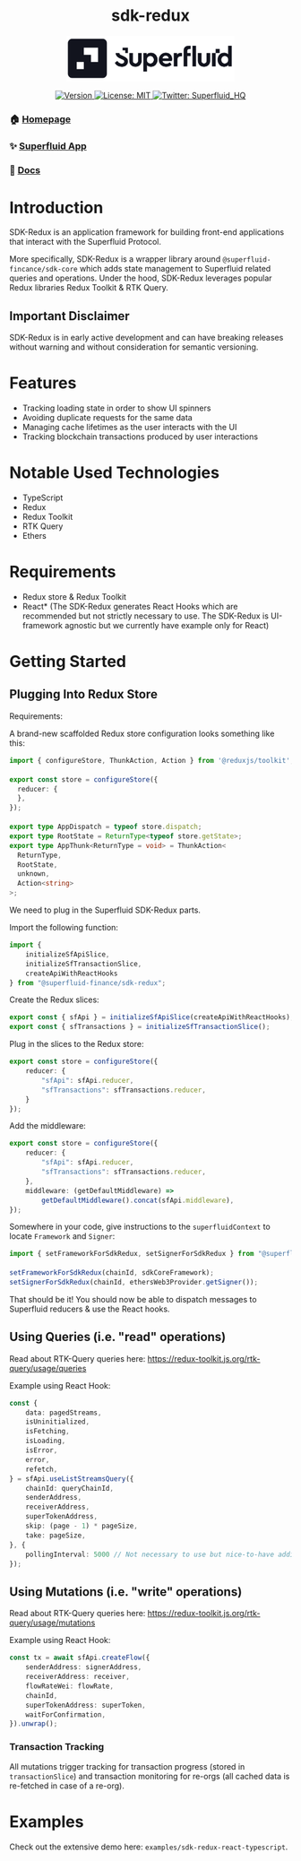 <h1 align="center">sdk-redux</h1>
<div align="center">
<img  width="300" padding="0 0 10px" alt="Superfluid logo" src="/sf-logo.png" />
<p>
  <a href="https://www.npmjs.com/package/@superfluid-finance/sdk-redux" target="_blank">
    <img alt="Version" src="https://img.shields.io/npm/v/@superfluid-finance/sdk-redux.svg">
  </a>
  <a href="#" target="_blank">
    <img alt="License: MIT" src="https://img.shields.io/badge/License-MIT-yellow.svg" />
  </a>
  <a href="https://twitter.com/Superfluid_HQ/" target="blank">
    <img alt="Twitter: Superfluid_HQ" src="https://img.shields.io/twitter/follow/Superfluid_HQ.svg?style=social" />
  </a>
</p>
</div>

### 🏠 [Homepage](https://superfluid.finance)

### ✨ [Superfluid App](https://app.superfluid.finance/)

### 📖 [Docs](https://docs.superfluid.finance)

# Introduction
SDK-Redux is an application framework for building front-end applications that interact with the Superfluid Protocol.

More specifically, SDK-Redux is a wrapper library around `@superfluid-fincance/sdk-core` which adds state management to Superfluid related queries and operations.
Under the hood, SDK-Redux leverages popular Redux libraries Redux Toolkit & RTK Query.

## Important Disclaimer
SDK-Redux is in early active development and can have breaking releases without warning and without consideration for semantic versioning.

# Features
* Tracking loading state in order to show UI spinners
* Avoiding duplicate requests for the same data
* Managing cache lifetimes as the user interacts with the UI
* Tracking blockchain transactions produced by user interactions

# Notable Used Technologies
* TypeScript
* Redux
* Redux Toolkit
* RTK Query
* Ethers

# Requirements
* Redux store & Redux Toolkit
* React* (The SDK-Redux generates React Hooks which are recommended but not strictly necessary to use. The SDK-Redux is UI-framework agnostic but we currently have example only for React)

# Getting Started
## Plugging Into Redux Store
Requirements:

A brand-new scaffolded Redux store configuration looks something like this:
```ts
import { configureStore, ThunkAction, Action } from '@reduxjs/toolkit';

export const store = configureStore({
  reducer: {
  },
});

export type AppDispatch = typeof store.dispatch;
export type RootState = ReturnType<typeof store.getState>;
export type AppThunk<ReturnType = void> = ThunkAction<
  ReturnType,
  RootState,
  unknown,
  Action<string>
>;
```

We need to plug in the Superfluid SDK-Redux parts.

Import the following function:
```ts
import {
    initializeSfApiSlice,
    initializeSfTransactionSlice,
    createApiWithReactHooks
} from "@superfluid-finance/sdk-redux";
```

Create the Redux slices:
```ts
export const { sfApi } = initializeSfApiSlice(createApiWithReactHooks);
export const { sfTransactions } = initializeSfTransactionSlice();
```

Plug in the slices to the Redux store:
```ts
export const store = configureStore({
    reducer: {
        "sfApi": sfApi.reducer,
        "sfTransactions": sfTransactions.reducer,
    }
});
```

Add the middleware:
```ts
export const store = configureStore({
    reducer: {
        "sfApi": sfApi.reducer,
        "sfTransactions": sfTransactions.reducer,
    },
    middleware: (getDefaultMiddleware) =>
        getDefaultMiddleware().concat(sfApi.middleware),
});
```

Somewhere in your code, give instructions to the `superfluidContext` to locate `Framework` and `Signer`:
```ts
import { setFrameworkForSdkRedux, setSignerForSdkRedux } from "@superfluid-finance/sdk-redux";

setFrameworkForSdkRedux(chainId, sdkCoreFramework);
setSignerForSdkRedux(chainId, ethersWeb3Provider.getSigner());
```

That should be it! You should now be able to dispatch messages to Superfluid reducers & use the React hooks.

## Using Queries (i.e. "read" operations)
Read about RTK-Query queries here: https://redux-toolkit.js.org/rtk-query/usage/queries

Example using React Hook:
```ts
const {
    data: pagedStreams,
    isUninitialized,
    isFetching,
    isLoading,
    isError,
    error,
    refetch,
} = sfApi.useListStreamsQuery({
    chainId: queryChainId,
    senderAddress,
    receiverAddress,
    superTokenAddress,
    skip: (page - 1) * pageSize,
    take: pageSize,
}, {
    pollingInterval: 5000 // Not necessary to use but nice-to-have additional option by RTK-Query.
});
```

## Using Mutations (i.e. "write" operations)
Read about RTK-Query queries here: https://redux-toolkit.js.org/rtk-query/usage/mutations

Example using React Hook:
```ts
const tx = await sfApi.createFlow({
    senderAddress: signerAddress,
    receiverAddress: receiver,
    flowRateWei: flowRate,
    chainId,
    superTokenAddress: superToken,
    waitForConfirmation,
}).unwrap();
```

### Transaction Tracking
All mutations trigger tracking for transaction progress (stored in `transactionSlice`) and transaction monitoring for re-orgs (all cached data is re-fetched in case of a re-org).

# Examples
Check out the extensive demo here: `examples/sdk-redux-react-typescript`.
